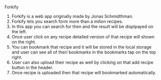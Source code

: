 Forkify 

1) Forkify is a web app originally made by Jonas Schmidthman.
2) Forkify lets you search form more than a milion recipes.
3) In this app you can search for then and the result will be displpayed on the left.
4) Once user click on any recipe detailed version of that recipe will shown on the right.
5) You can bookmark that recipe and it will be stored in the local storage and user can see all of theri bookmarks in the bookmarks tap on the top right.
6) User can also upload their recipe as well by clicking on that add recipe button in the header.
7) Once recipe is uploaded then that recipe will bookmarked automatically.